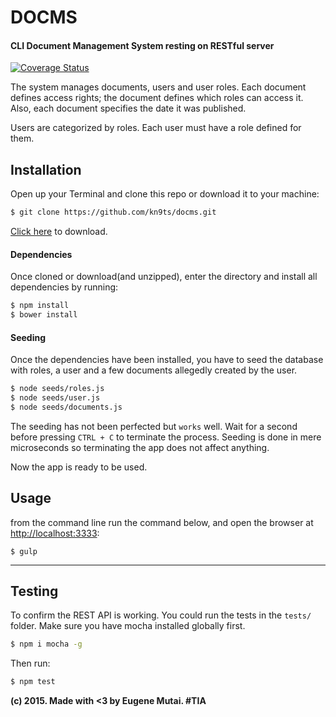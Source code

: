 # DOCMS
#### CLI Document Management System resting on RESTful server

[![Coverage Status](https://coveralls.io/repos/kn9ts/docms/badge.svg?branch=feature%2Fdashboard&service=github)](https://coveralls.io/github/kn9ts/docms?branch=feature%2Fdashboard)

The system manages documents, users and user roles. Each document defines access rights; the document defines which roles can access it. Also, each document specifies the date it was published.

Users are categorized by roles. Each user must have a role defined for them.

## Installation
Open up your Terminal and clone this repo or download it to your machine:
```bash
$ git clone https://github.com/kn9ts/docms.git
```

[Click here](https://github.com/kn9ts/docms/archive/master.zip) to download.

#### Dependencies
Once cloned or download(and unzipped), enter the directory and install all dependencies by running:

```bash
$ npm install
$ bower install
```

#### Seeding
Once the dependencies have been installed, you have to seed the database with roles, a user and a few documents allegedly created by the user.

```bash
$ node seeds/roles.js
$ node seeds/user.js
$ node seeds/documents.js
```

The seeding has not been perfected but `works` well. Wait for a second before pressing `CTRL + C` to terminate the process. Seeding is done in mere microseconds so terminating the app does not affect anything.

Now the app is ready to be used.

## Usage

from the command line run the command below, and open the browser at [http://localhost:3333](http://localhost:3333):

```
$ gulp
```
---

## Testing
To confirm the REST API is working. You could run the tests in the `tests/` folder. Make sure you have mocha installed globally first.

```bash
$ npm i mocha -g
```

Then run:

```bash
$ npm test
```

__(c) 2015. Made with <3 by Eugene Mutai. #TIA__
